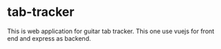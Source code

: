# tab-tracker
This is web application for guitar tab tracker. This one use vuejs for front end and express as backend.
